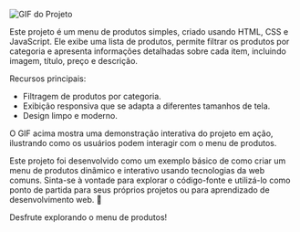 ![GIF do Projeto](https://www.canva.com/design/DAFtkcLCGHQ/x5HcD-fgz7U1BNnpHJjGgg/edit?utm_content=DAFtkcLCGHQ&utm_campaign=designshare&utm_medium=link2&utm_source=sharebutton)


Este projeto é um menu de produtos simples, criado usando HTML, CSS e JavaScript. Ele exibe uma lista de produtos, permite filtrar os produtos por categoria e apresenta informações detalhadas sobre cada item, incluindo imagem, título, preço e descrição.

Recursos principais:
- Filtragem de produtos por categoria.
- Exibição responsiva que se adapta a diferentes tamanhos de tela.
- Design limpo e moderno.

O GIF acima mostra uma demonstração interativa do projeto em ação, ilustrando como os usuários podem interagir com o menu de produtos. 

Este projeto foi desenvolvido como um exemplo básico de como criar um menu de produtos dinâmico e interativo usando tecnologias da web comuns. Sinta-se à vontade para explorar o código-fonte e utilizá-lo como ponto de partida para seus próprios projetos ou para aprendizado de desenvolvimento web. 🚀

Desfrute explorando o menu de produtos!

